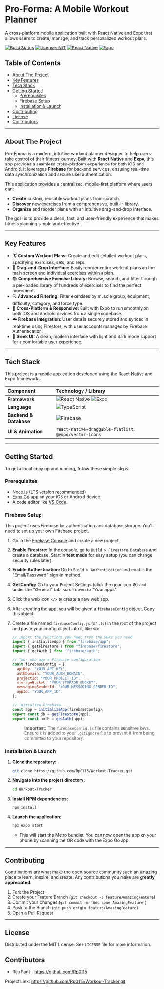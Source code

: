 # Pro-Forma: A Mobile Workout Planner

A cross-platform mobile application built with React Native and Expo that allows users to create, manage, and track personalized workout plans.

[![Build Status](https://img.shields.io/badge/build-passing-brightgreen)](https://github.com/[your-username]/[your-repo])
[![License: MIT](https://img.shields.io/badge/License-MIT-blue.svg)](https://opensource.org/licenses/MIT)
[![React Native](https://img.shields.io/badge/React_Native-20232A?style=flat&logo=react&logoColor=61DAFB)](https://reactnative.dev/)
[![Expo](https://img.shields.io/badge/Expo-000020?style=flat&logo=expo&logoColor=white)](https://expo.dev/)

## Table of Contents

- [About The Project](#about-the-project)
- [Key Features](#key-features)
- [Tech Stack](#tech-stack)
- [Getting Started](#getting-started)
  - [Prerequisites](#prerequisites)
  - [Firebase Setup](#firebase-setup)
  - [Installation & Launch](#installation--launch)
- [Contributing](#contributing)
- [License](#license)
- [Contributors](#contributors)

---

## About The Project

Pro-Forma is a modern, intuitive workout planner designed to help users take control of their fitness journey. Built with **React Native** and **Expo**, this app provides a seamless cross-platform experience for both iOS and Android. It leverages **Firebase** for backend services, ensuring real-time data synchronization and secure user authentication.

This application provides a centralized, mobile-first platform where users can:

- **Create** custom, reusable workout plans from scratch.
- **Discover** new exercises from a comprehensive, built-in library.
- **Organize** and reorder plans with an intuitive drag-and-drop interface.

The goal is to provide a clean, fast, and user-friendly experience that makes fitness planning simple and effective.

---

## Key Features

- 🏋️ **Custom Workout Plans:** Create and edit detailed workout plans, specifying exercises, sets, and reps.
- 🔄 **Drag-and-Drop Interface:** Easily reorder entire workout plans on the main screen and individual exercises within a plan.
- 📚 **Comprehensive Exercise Library:** Browse, search, and filter through a pre-loaded library of hundreds of exercises to find the perfect movement.
- 🔍 **Advanced Filtering:** Filter exercises by muscle group, equipment, difficulty, category, and force type.
- 📱 **Cross-Platform & Responsive:** Built with Expo to run smoothly on both iOS and Android devices from a single codebase.
- ☁️ **Firebase Integration:** User data is securely stored and synced in real-time using Firestore, with user accounts managed by Firebase Authentication.
- 🎨 **Sleek UI:** A clean, modern interface with light and dark mode support for a comfortable user experience.

---

## Tech Stack

This project is a mobile application developed using the React Native and Expo frameworks.

| Component              | Technology / Library                                                                                                                                                                                              |
| :--------------------- | :---------------------------------------------------------------------------------------------------------------------------------------------------------------------------------------------------------------- |
| **Framework**          | ![React Native](https://img.shields.io/badge/React_Native-20232A?style=for-the-badge&logo=react&logoColor=61DAFB) ![Expo](https://img.shields.io/badge/Expo-000020?style=for-the-badge&logo=expo&logoColor=white) |
| **Language**           | ![TypeScript](https://img.shields.io/badge/TypeScript-3178C6.svg?style=for-the-badge&logo=typescript&logoColor=white)                                                                                             |
| **Backend & Database** | ![Firebase](https://img.shields.io/badge/Firebase-FFCA28.svg?style=for-the-badge&logo=firebase&logoColor=black)                                                                                                   |
| **UI & Animation**     | `react-native-draggable-flatlist`, `@expo/vector-icons`                                                                                                                                                           |

---

## Getting Started

To get a local copy up and running, follow these simple steps.

### Prerequisites

- [Node.js](https://nodejs.org/) (LTS version recommended)
- [Expo Go](https://expo.dev/client) app on your iOS or Android device.
- A code editor like [VS Code](https://code.visualstudio.com/).

### Firebase Setup

This project uses Firebase for authentication and database storage. You'll need to set up your own Firebase project.

1.  Go to the [Firebase Console](https://console.firebase.google.com/) and create a new project.
2.  **Enable Firestore:** In the console, go to `Build > Firestore Database` and create a database. Start in **test mode** for easy setup (you can change security rules later).
3.  **Enable Authentication:** Go to `Build > Authentication` and enable the "Email/Password" sign-in method.
4.  **Get Config:** Go to your Project Settings (click the gear icon ⚙️) and under the "General" tab, scroll down to "Your apps".
5.  Click the web icon `</>` to create a new web app.
6.  After creating the app, you will be given a `firebaseConfig` object. Copy this object.
7.  Create a file named `firebaseConfig.js` (or `.ts`) in the root of the project and paste your config object into it, like so:

    ```javascript
    // Import the functions you need from the SDKs you need
    import { initializeApp } from "firebase/app";
    import { getFirestore } from "firebase/firestore";
    import { getAuth } from "firebase/auth";

    // Your web app's Firebase configuration
    const firebaseConfig = {
      apiKey: "YOUR_API_KEY",
      authDomain: "YOUR_AUTH_DOMAIN",
      projectId: "YOUR_PROJECT_ID",
      storageBucket: "YOUR_STORAGE_BUCKET",
      messagingSenderId: "YOUR_MESSAGING_SENDER_ID",
      appId: "YOUR_APP_ID",
    };

    // Initialize Firebase
    const app = initializeApp(firebaseConfig);
    export const db = getFirestore(app);
    export const auth = getAuth(app);
    ```

    > **Important:** The `firebaseConfig.js` file contains sensitive keys. Ensure it is added to your `.gitignore` file to prevent it from being committed to your repository.

### Installation & Launch

1.  **Clone the repository:**
    ```sh
    git clone https://github.com/Rp0115/Workout-Tracker.git
    ```
2.  **Navigate into the project directory:**
    ```sh
    cd Workout-Tracker
    ```
3.  **Install NPM dependencies:**
    ```sh
    npm install
    ```
4.  **Launch the application:**
    ```sh
    npx expo start
    ```
    - This will start the Metro bundler. You can now open the app on your phone by scanning the QR code with the Expo Go app.

---

## Contributing

Contributions are what make the open-source community such an amazing place to learn, inspire, and create. Any contributions you make are **greatly appreciated**.

1.  Fork the Project
2.  Create your Feature Branch (`git checkout -b feature/AmazingFeature`)
3.  Commit your Changes (`git commit -m 'Add some AmazingFeature'`)
4.  Push to the Branch (`git push origin feature/AmazingFeature`)
5.  Open a Pull Request

---

## License

Distributed under the MIT License. See `LICENSE` file for more information.

## Contributors

- Riju Pant - https://github.com/Rp0115

Project Link: https://github.com/Rp0115/Workout-Tracker.git
